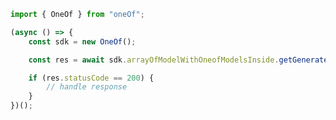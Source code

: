<!-- Start SDK Example Usage -->


```typescript
import { OneOf } from "oneOf";

(async () => {
    const sdk = new OneOf();

    const res = await sdk.arrayOfModelWithOneofModelsInside.getGenerate13();

    if (res.statusCode == 200) {
        // handle response
    }
})();

```
<!-- End SDK Example Usage -->